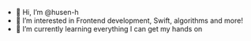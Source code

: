 - 👋 Hi, I’m @husen-h
- 👀 I’m interested in Frontend development, Swift, algorithms and more!
- 🌱 I’m currently learning everything I can get my hands on

<!---
husen-h/husen-h is a ✨ special ✨ repository because its `README.md` (this file) appears on your GitHub profile.
You can click the Preview link to take a look at your changes.
--->
